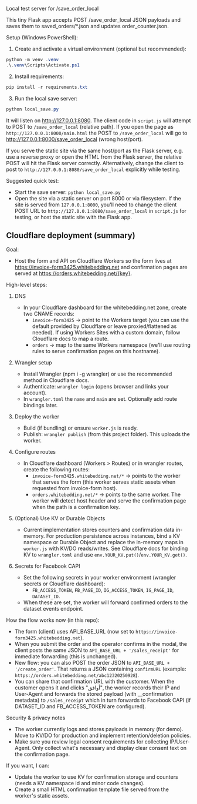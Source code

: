 Local test server for /save_order_local

This tiny Flask app accepts POST /save_order_local JSON payloads and saves them to saved_orders/*.json and updates order_counter.json.

Setup (Windows PowerShell):

1. Create and activate a virtual environment (optional but recommended):

```powershell
python -m venv .venv
.\.venv\Scripts\Activate.ps1
```

2. Install requirements:

```powershell
pip install -r requirements.txt
```

3. Run the local save server:

```powershell
python local_save.py
```

It will listen on http://127.0.0.1:8080. The client code in `script.js` will attempt to POST to `/save_order_local` (relative path). If you open the page as `http://127.0.0.1:8000/main.html` the POST to `/save_order_local` will go to http://127.0.0.1:8000/save_order_local (wrong host/port).

If you serve the static site via the same host/port as the Flask server, e.g. use a reverse proxy or open the HTML from the Flask server, the relative POST will hit the Flask server correctly. Alternatively, change the client to post to `http://127.0.0.1:8080/save_order_local` explicitly while testing.

Suggested quick test:

- Start the save server: `python local_save.py`
- Open the site via a static server on port 8000 or via filesystem. If the site is served from `127.0.0.1:8000`, you'll need to change the client POST URL to `http://127.0.0.1:8080/save_order_local` in `script.js` for testing, or host the static site with the Flask app.

Cloudflare deployment (summary)
--------------------------------

Goal:
- Host the form and API on Cloudflare Workers so the form lives at https://invoice-form3425.whitebedding.net and confirmation pages are served at https://orders.whitebedding.net/{key}.

High-level steps:
1. DNS
	- In your Cloudflare dashboard for the whitebedding.net zone, create two CNAME records:
	  - `invoice-form3425` -> point to the Workers target (you can use the default provided by Cloudflare or leave proxied/flattened as needed). If using Workers Sites with a custom domain, follow Cloudflare docs to map a route.
	  - `orders` -> map to the same Workers namespace (we'll use routing rules to serve confirmation pages on this hostname).

2. Wrangler setup
	- Install Wrangler (npm i -g wrangler) or use the recommended method in Cloudflare docs.
	- Authenticate: `wrangler login` (opens browser and links your account).
	- In `wrangler.toml` the `name` and `main` are set. Optionally add route bindings later.

3. Deploy the worker
	- Build (if bundling) or ensure `worker.js` is ready.
	- Publish: `wrangler publish` (from this project folder). This uploads the worker.

4. Configure routes
	- In Cloudflare dashboard (Workers > Routes) or in wrangler routes, create the following routes:
	  - `invoice-form3425.whitebedding.net/*` -> points to the worker that serves the form (this worker serves static assets when requested from invoice-form host).
	  - `orders.whitebedding.net/*` -> points to the same worker. The worker will detect host header and serve the confirmation page when the path is a confirmation key.

5. (Optional) Use KV or Durable Objects
	- Current implementation stores counters and confirmation data in-memory. For production persistence across instances, bind a KV namespace or Durable Object and replace the in-memory maps in `worker.js` with KV/DO reads/writes. See Cloudflare docs for binding KV to `wrangler.toml` and use `env.YOUR_KV.put()`/`env.YOUR_KV.get()`.

6. Secrets for Facebook CAPI
	- Set the following secrets in your worker environment (wrangler secrets or Cloudflare dashboard):
	  - `FB_ACCESS_TOKEN`, `FB_PAGE_ID`, `IG_ACCESS_TOKEN`, `IG_PAGE_ID`, `DATASET_ID`.
	- When these are set, the worker will forward confirmed orders to the dataset events endpoint.

How the flow works now (in this repo):
- The form (client) uses API_BASE_URL (now set to `https://invoice-form3425.whitebedding.net`).
- When you submit the order and the operator confirms in the modal, the client posts the same JSON to `API_BASE_URL + '/sales_receipt'` for immediate forwarding (this is unchanged).
- New flow: you can also POST the order JSON to `API_BASE_URL + '/create_order'`. That returns a JSON containing `confirmURL` (example: `https://orders.whitebedding.net/abc12320250928`).
- You can share that confirmation URL with the customer. When the customer opens it and clicks "أوافق", the worker records their IP and User-Agent and forwards the stored payload (with __confirmation metadata) to `/sales_receipt` which in turn forwards to Facebook CAPI (if DATASET_ID and FB_ACCESS_TOKEN are configured).

Security & privacy notes
- The worker currently logs and stores payloads in memory (for demo). Move to KV/DO for production and implement retention/deletion policies.
- Make sure you review legal consent requirements for collecting IP/User-Agent. Only collect what's necessary and display clear consent text on the confirmation page.

If you want, I can:
- Update the worker to use KV for confirmation storage and counters (needs a KV namespace id and minor code changes).
- Create a small HTML confirmation template file served from the worker's static assets.


